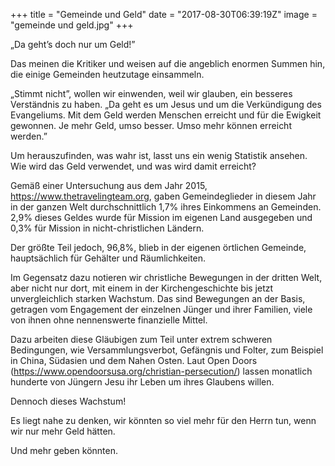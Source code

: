 +++
title = "Gemeinde und Geld"
date = "2017-08-30T06:39:19Z"
image = "gemeinde und geld.jpg"
+++

„Da geht’s doch nur um Geld!”

Das meinen die Kritiker und weisen auf die angeblich enormen Summen hin, die einige Gemeinden heutzutage einsammeln.

„Stimmt nicht”, wollen wir einwenden, weil wir glauben, ein besseres Verständnis zu haben. „Da geht es um Jesus und um die Verkündigung des Evangeliums. Mit dem Geld werden Menschen erreicht und für die Ewigkeit gewonnen. Je mehr Geld, umso besser. Umso mehr können erreicht werden.”

Um herauszufinden, was wahr ist, lasst uns ein wenig Statistik ansehen. Wie wird das Geld verwendet, und was wird damit erreicht?

Gemäß einer Untersuchung aus dem Jahr 2015, https://www.thetravelingteam.org, gaben Gemeindeglieder in diesem Jahr in der ganzen Welt durchschnittlich 1,7% ihres Einkommens an Gemeinden. 2,9% dieses Geldes wurde für Mission im eigenen Land ausgegeben und 0,3% für Mission in nicht-christlichen Ländern.

Der größte Teil jedoch, 96,8%, blieb in der eigenen örtlichen Gemeinde, hauptsächlich für Gehälter und Räumlichkeiten.

Im Gegensatz dazu notieren wir christliche Bewegungen in der dritten Welt, aber nicht nur dort, mit einem in der Kirchengeschichte bis jetzt unvergleichlich starken Wachstum. Das sind Bewegungen an der Basis, getragen vom Engagement der einzelnen Jünger und ihrer Familien, viele von ihnen ohne nennenswerte finanzielle Mittel. 

Dazu arbeiten diese Gläubigen zum Teil unter extrem schweren Bedingungen, wie Versammlungsverbot, Gefängnis und Folter, zum Beispiel in China, Südasien und dem Nahen Osten. Laut Open Doors (https://www.opendoorsusa.org/christian-persecution/) lassen monatlich hunderte von Jüngern Jesu ihr Leben um ihres Glaubens willen. 

Dennoch dieses Wachstum!

Es liegt nahe zu denken, wir könnten so viel mehr für den Herrn tun, wenn wir nur mehr Geld hätten. 

Und mehr geben könnten. 





